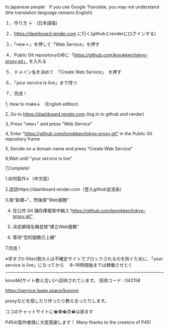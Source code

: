 to japanese people　If you use Google Translate, you may not understand (the translation language remains English)

１、作り方 ↓　(日本語版)

２、https://dashboard.render.com
に行く(githubとrenderにログインする)

３，「new＋」を押して「Web Service」を押す

４、Public Git repositoryの枠に「https://github.com/korokken/tokyo-proxy.git」
を入れる

５、ドメイン名を決めて　「Create Web Service」　を押す

６、「your service is live」まで待つ

７、完成！

1, How to make↓　(English edition)

2, Go to https://dashboard.render.com
(log in to github and render)

3, Press "new+" and press "Web Service"

4, Enter “https://github.com/korokken/tokyo-proxy.git” in the Public Git repository frame

5, Decide on a domain name and press “Create Web Service"

6,Wait until "your service is live"

7,Complete!

1.如何製作↓（中文版）

2.造訪https://dashboard.render.com（登入github並渲染）

3.按“新建+”，然後按“Web服務”

4. 在公共 Git 儲存庫框架中輸入“https://github.com/korokken/tokyo-proxy.git”

5. 決定網域名稱並按“建立Web服務”

6. 等待“您的服務已上線”

7.完成！

※学タブ(i-filter)勢の人は不確定サイトでブロックされるのを防ぐために、「your service is live」になってから
　8~16時間後までは稼働させとく

--------------------------------------------------------------

konoMi[サイト教え合い]へ招待されています。
招待コード : 042158

https://service.lsapp.space/konomi

proxyなどを探したり作ったり教え合ったりします。

ココのチャットサイトに�東�京�は居ます

P45の製作者様に大変感謝します！
Many thanks to the creators of P45!

